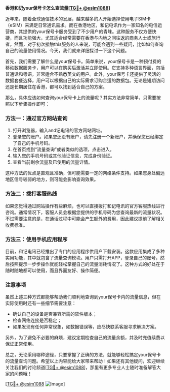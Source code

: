 **香港和记your保号卡怎么查流量[[TG💪+ @esim1088](https://t.me/s/esim1088)]**

近年来，随着全球通信技术的发展，越来越多的人开始选择使用电子SIM卡（eSIM）来满足日常通讯需求。而在香港地区，和记电讯作为一家知名的电信运营商，其提供的your保号卡服务受到了不少用户的青睐。这种服务不仅方便快捷，而且功能强大，尤其适合经常需要在香港与内地之间往返的商务人士或旅行者。然而，对于初次接触this服务的人来说，可能会遇到一些疑问，比如如何查询自己的流量使用情况。今天，我们就来详细探讨一下这个问题。

首先，我们需要了解什么是your保号卡。简单来说，your保号卡是一种预付费的移动数据服务卡，用户可以在购买后激活并立即使用。它支持多种语言界面，包括普通话和粤语，非常适合不熟悉英文的用户。此外，your保号卡还提供了灵活的数据套餐选择，用户可以根据自己的实际需求订购合适的数据包。无论是短期访问还是长期居住在香港，都可以找到适合自己的方案。

那么，具体应该如何查询your保号卡上的流量呢？其实方法非常简单，只需要按照以下步骤操作即可：

### 方法一：通过官方网站查询

1. 打开浏览器，输入and记电讯的官方网站网址。
2. 登录您的账户。如果您还没有账户，请先注册一个新账户，并确保您已经绑定了自己的手机号码。
3. 在首页找到“流量查询”或者类似的选项，点击进入。
4. 输入您的手机号码或其他验证信息，完成身份验证。
5. 查看当前剩余流量及已使用的流量详情。

这种方法的优点是直观且准确，但可能需要一定的网络条件支持。如果您身处偏远地区信号较弱的地方，则可能会影响查询效果。

### 方法二：拨打客服热线

如果您觉得通过网站操作有些麻烦，也可以直接拨打和记电讯的官方客服热线进行咨询。通常情况下，客服人员会根据您提供的手机号码为您查询最新的流量状况。不过需要注意的是，在通话过程中可能会产生额外的费用，因此建议提前了解相关收费标准。

### 方法三：使用手机应用程序

目前，和记电讯已经推出了专门的应用程序供用户下载安装。这款应用集成了多种实用功能，其中就包含了流量查询模块。用户只需打开APP，登录自己的账号，然后按照提示一步步操作就能轻松掌握自己的流量消耗情况了。这种方式的好处在于随时随地都可以使用，而且界面友好、操作简便。

### 注意事项

虽然上述三种方式都能够帮助我们顺利地查询到your保号卡内的流量信息，但在实际使用时还有一些细节需要注意：

- 确认自己的设备是否兼容所需的软件版本；
- 检查网络连接是否稳定；
- 如果发现有任何异常现象，如数据错误等，应尽快联系客服寻求解决方案。

另外，为了避免不必要的麻烦，建议定期检查自己的流量余额，并及时充值续费以保证正常使用。

总之，无论采用哪种途径，只要掌握了正确的方法，就能够轻松搞定your保号卡的流量查询问题。希望以上内容能给大家带来帮助！如果还有其他疑问，欢迎继续关注我们的讨论频道[[TG💪+ @esim1088](https://t.me/s/esim1088)]，那里有更多专业人士随时准备解答大家的问题哦！

[[TG💪+ @esim1088](https://t.me/s/esim1088) ![Image](https://i.postimg.cc/4NQfJmqS/Snipaste-2025-05-13-00-14-12.png)]